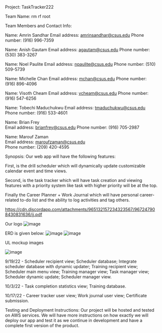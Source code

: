 Project: TaskTracker222

Team Name: rm rf root

Team Members and Contact Info:

Name: Amrin Sandhar
Email address: amrinsandhar@csus.edu
Phone number: (916) 996-7359

Name: Anish Gautam
Email address: agautam@csus.edu 
Phone number: (530) 383-3267
	                                                                                 
Name: Noel Paulite
Email address: npaulite@csus.edu
Phone number: (510) 509-5739

Name: Michelle Chan
Email address: mchan@csus.edu
Phone number: (916) 896-4096	                                                                                  
                                                                                     
Name: Visoth Cheam
Email address: vcheam@csus.edu
Phone number: (916) 547-6256

Name: Tobechi Maduchukwu
Email address: tmaduchukwu@csus.edu
Phone number: (916) 533-4601	                                                                                

Name: Brian Frey	                                                                                      
Email address: brianfrey@csus.edu
Phone number: (916) 705-2987

Name: Marouf Zaman	                                                                                                     
Email address: maroufzaman@csus.edu	                                                                                
Phone number: (209) 420-4595	                                                                                         


Synopsis: 
Our web app will have the following features: 

First, is the drill scheduler which will dynamically update customizable calendar event and time views.

Second, is the task tracker which will have task creation and viewing features with a priority system like task with higher priority will be at the top.

Finally the Career Planner + Work Journal which will have personal career-related to-do list and the ability to log activities and tag others.


https://cdn.discordapp.com/attachments/965132157234323567/967247908430831636/jj.pdf


Our logo         ![image](https://user-images.githubusercontent.com/89886230/168223960-0ce34a0d-0319-42be-94f4-76105e996345.png)

ERD is given below:
![image](https://user-images.githubusercontent.com/89886230/168222967-ad21e2c5-63ba-471c-802f-0987c99c180d.png)
![image](https://user-images.githubusercontent.com/89886230/168223084-682de4a3-1d0b-4cc0-8640-ce51c179695d.png)


UL mockup images 


![image](https://user-images.githubusercontent.com/89886230/168223729-d9a2f1b5-34e5-4b19-9dae-4f9059478957.png)


9/19/22 - Scheduler recipient view; Scheduler database; Integrate scheduler database with dynamic updater; Training recipient view; Scheduler main menu view; Training manager view; Task manager view; Scheduler dynamic update; Scheduler manager view.

10/3/22 - Task completion statistics view; Training database. 

10/17/22 - Career tracker user view; Work journal user view; Certificate submission.


Testing and Deployment Instructions:
Our project will be hosted and tested on AWS services. We will have more instructions on how exactly we will deploy our app and test it as we continue in development and have a complete first version of the product.
